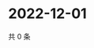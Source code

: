 # 2022-12-01

共 0 条

<!-- BEGIN WEIBO -->
<!-- 最后更新时间 Thu Dec 01 2022 04:15:43 GMT+0800 (China Standard Time) -->

<!-- END WEIBO -->
